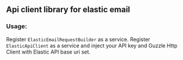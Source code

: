 ## Api client library for elastic email

### Usage:
Register `ElasticEmailRequestBuilder` as a service.
Register `ElasticApiClient` as a service and inject your API key and Guzzle Http Client with Elastic API base uri set.